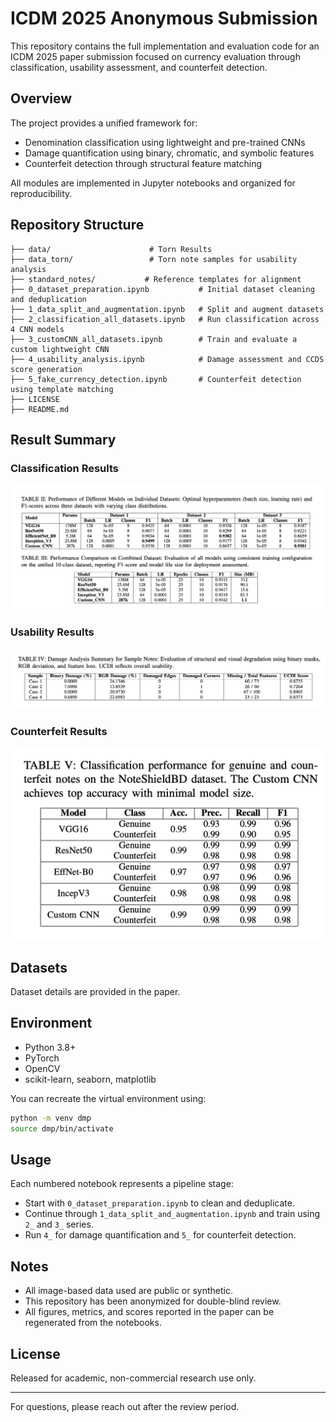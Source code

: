 # ICDM 2025 Anonymous Submission

This repository contains the full implementation and evaluation code for an ICDM 2025 paper submission focused on currency evaluation through classification, usability assessment, and counterfeit detection.

## Overview

The project provides a unified framework for:

* Denomination classification using lightweight and pre-trained CNNs
* Damage quantification using binary, chromatic, and symbolic features
* Counterfeit detection through structural feature matching

All modules are implemented in Jupyter notebooks and organized for reproducibility.

## Repository Structure

```
├── data/                      # Torn Results
├── data_torn/                 # Torn note samples for usability analysis
├── standard_notes/           # Reference templates for alignment
├── 0_dataset_preparation.ipynb           # Initial dataset cleaning and deduplication
├── 1_data_split_and_augmentation.ipynb   # Split and augment datasets
├── 2_classification_all_datasets.ipynb   # Run classification across 4 CNN models
├── 3_customCNN_all_datasets.ipynb        # Train and evaluate a custom lightweight CNN
├── 4_usability_analysis.ipynb            # Damage assessment and CCDS score generation
├── 5_fake_currency_detection.ipynb       # Counterfeit detection using template matching
├── LICENSE
├── README.md
```

## Result Summary
### Classification Results
![Currency Recognition Output](results/classification_results.png)
### Usability Results
![Currency Recognition Output](results/usability_results.png)
### Counterfeit Results
![Currency Recognition Output](results/fake_currency_results.png)

## Datasets
Dataset details are provided in the paper.

## Environment

* Python 3.8+
* PyTorch
* OpenCV
* scikit-learn, seaborn, matplotlib

You can recreate the virtual environment using:

```bash
python -m venv dmp
source dmp/bin/activate
```

## Usage

Each numbered notebook represents a pipeline stage:

* Start with `0_dataset_preparation.ipynb` to clean and deduplicate.
* Continue through `1_data_split_and_augmentation.ipynb` and train using `2_` and `3_` series.
* Run `4_` for damage quantification and `5_` for counterfeit detection.

## Notes

* All image-based data used are public or synthetic.
* This repository has been anonymized for double-blind review.
* All figures, metrics, and scores reported in the paper can be regenerated from the notebooks.

## License

Released for academic, non-commercial research use only.

---

For questions, please reach out after the review period.
